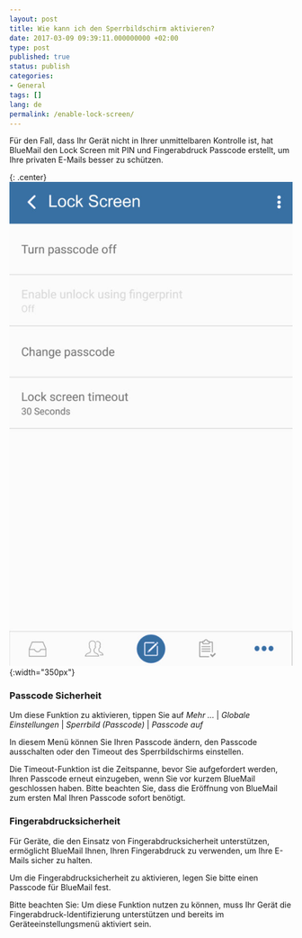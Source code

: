 ```yaml
---
layout: post
title: Wie kann ich den Sperrbildschirm aktivieren?
date: 2017-03-09 09:39:11.000000000 +02:00
type: post
published: true
status: publish
categories:
- General
tags: []
lang: de
permalink: /enable-lock-screen/
---
```


Für den Fall, dass Ihr Gerät nicht in Ihrer unmittelbaren Kontrolle ist, hat BlueMail den Lock Screen mit PIN und Fingerabdruck Passcode erstellt, um Ihre privaten E-Mails besser zu schützen.

{: .center}
![Lockscreen](/assets/LockscreenBlue-601x1024.jpg){:width="350px"}

### Passcode Sicherheit

Um diese Funktion zu aktivieren, tippen Sie auf *Mehr ...* \| *Globale Einstellungen* \| *Sperrbild (Passcode)* \| *Passcode auf*

In diesem Menü können Sie Ihren Passcode ändern, den Passcode ausschalten oder den Timeout des Sperrbildschirms einstellen.

Die Timeout-Funktion ist die Zeitspanne, bevor Sie aufgefordert werden, Ihren Passcode erneut einzugeben, wenn Sie vor kurzem BlueMail geschlossen haben. Bitte beachten Sie, dass die Eröffnung von BlueMail zum ersten Mal Ihren Passcode sofort benötigt.

### Fingerabdrucksicherheit

Für Geräte, die den Einsatz von Fingerabdrucksicherheit unterstützen, ermöglicht BlueMail Ihnen, Ihren Fingerabdruck zu verwenden, um Ihre E-Mails sicher zu halten.

Um die Fingerabdrucksicherheit zu aktivieren, legen Sie bitte einen Passcode für BlueMail fest.

Bitte beachten Sie: Um diese Funktion nutzen zu können, muss Ihr Gerät die Fingerabdruck-Identifizierung unterstützen und bereits im Geräteeinstellungsmenü aktiviert sein.
